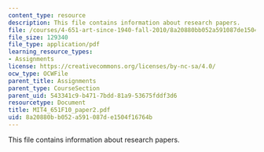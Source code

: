 ```yaml
---
content_type: resource
description: This file contains information about research papers.
file: /courses/4-651-art-since-1940-fall-2010/8a20880bb052a591087de1504f16764b_MIT4_651F10_paper2.pdf
file_size: 129340
file_type: application/pdf
learning_resource_types:
- Assignments
license: https://creativecommons.org/licenses/by-nc-sa/4.0/
ocw_type: OCWFile
parent_title: Assignments
parent_type: CourseSection
parent_uid: 543341c9-b471-7bdd-81a9-53675fddf3d6
resourcetype: Document
title: MIT4_651F10_paper2.pdf
uid: 8a20880b-b052-a591-087d-e1504f16764b
---
```

This file contains information about research papers.
